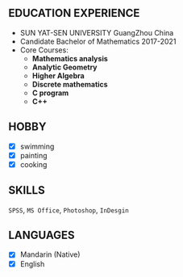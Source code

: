 ##  EDUCATION EXPERIENCE
* SUN YAT-SEN UNIVERSITY 	                                     		 GuangZhou China
* Candidate Bachelor of Mathematics                                2017-2021
* Core Courses:
    * **Mathematics analysis** 
    * **Analytic Geometry**   
    * **Higher Algebra**
    * **Discrete mathematics** 
    * **C program**        
    * **C++**
    
 
 ##  HOBBY 
 - [x] swimming
 - [x] painting
 - [x] cooking

##  SKILLS
`SPSS`, `MS Office`, `Photoshop`, `InDesgin `

##  LANGUAGES
- [x] Mandarin (Native)
- [x] English 
